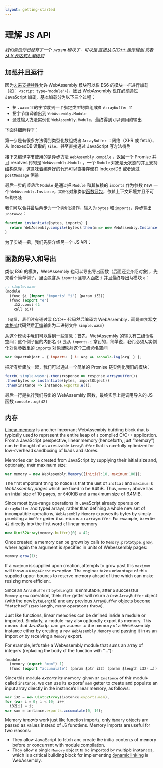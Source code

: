 ```yaml
---
layout: getting-started
---
```


# 理解 JS API

_我们假设你已经有了一个 .wasm 模块了，可以是 [直接从 C/C++ 编译得到](/getting-started/developers-guide/) 或者 [从 S 表达式汇编得到](/getting-started/advanced-tools/#wabt-the-webassembly-binary-toolkit)_

## 加载并且运行

因为[未来支持特性](/docs/future-features/)允许 WebAssembly 模块可以像 ES6 的模块一样进行加载（如： `<script type='module'>`），因此 WebAssembly 现在必须通过 JavaScript 加载，基本加载分为以下三个过程：

- 把 `.wasm` 里的字节放到一个指定类型的数组或者 `ArrayBuffer` 里
- 把字节编译输出到 `WebAssembly.Module`
- 通过输入方法实例化 `WebAssembly.Module`，最终得到可以调用的输出


下面详细解释下：

第一步是有很多方法得到类型化数组或者 `ArrayBuffer` ：网络（XHR 或 fetch）、从 IndexedDB 读取的 `File`、甚至直接通过 JavaScript 写方法得到

接下来编译字节使用的是异步方法 `WebAssembly.compile` ，返回一个 Promise 并且 resolves 传的是 `WebAssembly.Module` 。一个 `Module` 对象是无状态的并且支持[结构克隆](https://developer.mozilla.org/en-US/docs/Web/API/Web_Workers_API/Structured_clone_algorithm)，这意味着编译好的代码可以直接存储在 IndexedDB 或者通过 `postMessage` 传输

最后一步的*实例化* `Module` 是通过把 `Module` 和其依赖的 `imports` 作为参数 new 一个 `WebAssembly.Instance`，`实例化`对象类似[函数闭包](https://en.wikipedia.org/wiki/Closure_(computer_programming))，依赖上下文环境并且不可结构克隆

我们可以合并最后两步为一个`实例化`操作，输入为 `bytes` 和 `imports`，异步输出 `Instance`：

```js
function instantiate(bytes, imports) {
  return WebAssembly.compile(bytes).then(m => new WebAssembly.Instance(m, imports));
}
```

为了实战一把，我们先要介绍另一个 JS API：

## 函数的导入和导出

类似 ES6 的模块，WebAssembly 也可以导出导出函数（后面还会介绍对象），先来看个简单例子，里面包含从 `imports` 里导入函数 `i` 并且最终导出为模块 `e`：

```lisp
;; simple.wasm
(module
  (func $i (import "imports" "i") (param i32))
  (func (export "e")
    i32.const 42
    call $i))
```

（这里，我们没有通过写 C/C++ 代码然后编译为 WebAssembly，而是直接写[文本格式](/docs/text-format/)代码然后[汇编](/getting-started/advanced-tools/#wabt-the-webassembly-binary-toolkit)输出为二进制文件 `simple.wasm`）

从这个模块中我们可以得到一些信息：首先，WebAssembly 的输入有二级命名空间；这个例子里的内部名 `$i` 是从 `imports.i` 拿到的，简单说，我们必须从实例化对象参数里的 `imports` 对象里映射这个二级命名空间

```js
var importObject = { imports: { i: arg => console.log(arg) } };
```



把所有步骤放一起，我们可以通过一个简单的 Promise 链实例化我们的模块：

```js
fetch('simple.wasm').then(response => response.arrayBuffer())
.then(bytes => instantiate(bytes, importObject))
.then(instance => instance.exports.e());
```

最后一行是执行我们导出的 WebAssembly 函数，最终实际上是调用导入的 JS 函数 `console.log(42)`

## 内存

[Linear memory](/docs/semantics/#linear-memory) is another important WebAssembly building block that is typically used to represent the entire heap of a compiled C/C++ application.  From a JavaScript perspective, linear memory (henceforth, just “memory”) can be thought of as a resizable `ArrayBuffer` that is carefully optimized for low-overhead sandboxing of loads and stores.


Memories can be created from JavaScript by supplying their initial size and, optionally, their maximum size:


```js
var memory = new WebAssembly.Memory({initial:10, maximum:100});
```


The first important thing to notice is that the unit of `initial` and `maximum` is *WebAssembly pages* which are fixed to be 64KiB.  Thus, `memory` above has an initial size of 10 pages, or 640KiB and a maximum size of 6.4MiB.


Since most byte-range operations in JavaScript already operate on `ArrayBuffer` and typed arrays, rather than defining a whole new set of incompatible operations, `WebAssembly.Memory` exposes its bytes by simply providing a `buffer` getter that returns an `ArrayBuffer`.  For example, to write `42` directly into the first word of linear memory:


```js
new Uint32Array(memory.buffer)[0] = 42;
```


Once created, a memory can be grown by calls to `Memory.prototype.grow`, where again the argument is specified in units of WebAssembly pages:


```js
memory.grow(1);
```


If a `maximum` is supplied upon creation, attempts to grow past this `maximum` will throw a `RangeError` exception.  The engines takes advantage of this supplied upper-bounds to reserve memory ahead of time which can make resizing more efficient.


Since an `ArrayBuffer`’s `byteLength` is immutable, after a successful `Memory.grow` operation, the`buffer` getter will return a *new* `ArrayBuffer` object (with the new `byteLength`) and any previous `ArrayBuffer` objects become “detached” (zero length, many operations throw).


Just like functions, linear memories can be defined inside a module or imported.  Similarly, a module may also optionally export its memory.  This means that JavaScript can get access to the memory of a WebAssembly instance either by creating a `new WebAssembly.Memory` and passing it in as an import *or* by receiving a `Memory` export.


For example, let’s take a WebAssembly module that sums an array of integers (replacing the body of the function with “...”):


```lisp
(module
  (memory (export "mem") 1)
  (func (export "accumulate") (param $ptr i32) (param $length i32) …))
```


Since this module *exports* its memory, given an `Instance` of this module called `instance`, we can use its exports' `mem` getter to create and populate an input array directly in the instance’s linear memory, as follows:


```js
var i32 = new Uint32Array(instance.exports.mem);
for (var i = 0; i < 10; i++)
  i32[i] = i;
var sum = instance.exports.accumulate(0, 10);
```


Memory *imports* work just like function imports, only `Memory` objects are passed as values instead of JS functions.  Memory imports are useful for two reasons:

- They allow JavaScript to fetch and create the initial contents of memory before or concurrent with module compilation.
- They allow a single `Memory` object to be imported by multiple instances, which is a critical building block for implementing [dynamic linking](/docs/dynamic-linking) in WebAssembly.
